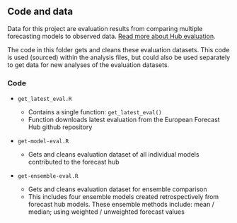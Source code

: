 ## Code and data

Data for this project are evaluation results from comparing multiple forecasting models to observed data. [Read more about Hub evaluation](https://covid19forecasthub.eu/reports.html).

The code in this folder gets and cleans these evaluation datasets. This code is used (sourced) within the analysis files, but could also be used separately to get data for new analyses of the evaluation datasets.

### Code

- `get_latest_eval.R`
  - Contains a single function: `get_latest_eval()`
  - Function downloads latest evaluation from the European Forecast Hub github repository


- `get-model-eval.R`
  - Gets and cleans evaluation dataset of all individual models contributed to the forecast hub


- `get-ensemble-eval.R`
  - Gets and cleans evaluation dataset for ensemble comparison
  - This includes four ensemble models created retrospectively from forecast hub models. These ensemble methods include: mean / median; using weighted / unweighted forecast values
